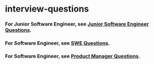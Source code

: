 # interview-questions

### For Junior Software Engineer, see [Junior Software Engineer Questions](JR_SWE.md).

### For Software Engineer, see [SWE Questions](SWE.md).

### For Software Engineer, see [Product Manager Questions](PM.md).
